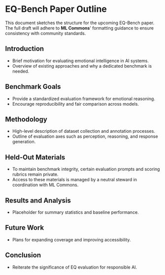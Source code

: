 # EQ-Bench Paper Outline

This document sketches the structure for the upcoming EQ-Bench paper. The full draft will adhere to **ML Commons**' formatting guidance to ensure consistency with community standards.

## Introduction
- Brief motivation for evaluating emotional intelligence in AI systems.
- Overview of existing approaches and why a dedicated benchmark is needed.

## Benchmark Goals
- Provide a standardized evaluation framework for emotional reasoning.
- Encourage reproducibility and fair comparison across models.

## Methodology
- High-level description of dataset collection and annotation processes.
- Outline of evaluation axes such as perception, reasoning, and response generation.

## Held-Out Materials
- To maintain benchmark integrity, certain evaluation prompts and scoring rubrics remain private.
- Access to these materials is managed by a neutral steward in coordination with ML Commons.

## Results and Analysis
- Placeholder for summary statistics and baseline performance.

## Future Work
- Plans for expanding coverage and improving accessibility.

## Conclusion
- Reiterate the significance of EQ evaluation for responsible AI.

